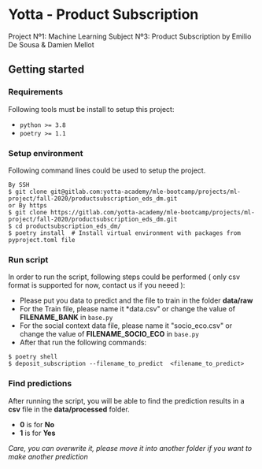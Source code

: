 # Yotta - Product Subscription

Project Nº1: Machine Learning Subject Nº3: Product Subscription by Emilio De Sousa & Damien Mellot


## Getting started

### Requirements 
Following tools must be install to setup this project:
* `python >= 3.8`
* `poetry >= 1.1`

### Setup environment
Following command lines could be used to setup the project.
```
By SSH
$ git clone git@gitlab.com:yotta-academy/mle-bootcamp/projects/ml-project/fall-2020/productsubscription_eds_dm.git
or By https
$ git clone https://gitlab.com/yotta-academy/mle-bootcamp/projects/ml-project/fall-2020/productsubscription_eds_dm.git
$ cd productsubscription_eds_dm/
$ poetry install  # Install virtual environment with packages from pyproject.toml file
``` 

### Run script

In order to run the script, following steps could be performed 
( only csv format is supported for now, contact us if you neeed ):
- Please put you data to predict and the file to train in the folder **data/raw**
- For the Train file, please name it *data.csv" or change the value of **FILENAME_BANK** in `base.py`
- For the social context data file, please name it "socio_eco.csv" or change the value of **FILENAME_SOCIO_ECO** in `base.py`
- After that run the following commands:

```
$ poetry shell 
$ deposit_subscription --filename_to_predict  <filename_to_predict>
```

### Find predictions

After running the script, you will be able to find the prediction results in a **csv** file in the **data/processed** folder. 
- **0** is for **No**
- **1** is for **Yes**

*Care, you can overwrite it, please move it into another folder if you want to make another prediction*